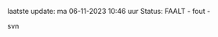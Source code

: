 laatste update: 
ma 06-11-2023 10:46   uur 
Status: FAALT - fout - 
<div class="service R">svn</div>